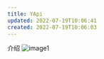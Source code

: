 ```yaml
---
title: YApi
updated: 2022-07-19T10:06:41
created: 2022-07-19T10:06:03
---
```


介绍
![image1](../../../resources/fa90e86d9b7546808de74edd5d7509a1.png)

